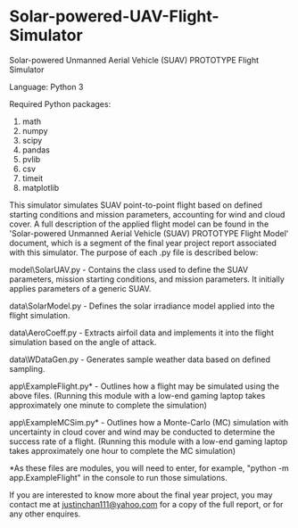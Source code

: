 # Solar-powered-UAV-Flight-Simulator

Solar-powered Unmanned Aerial Vehicle (SUAV) PROTOTYPE Flight Simulator

Language: Python 3

Required Python packages:
1) math
2) numpy
3) scipy
4) pandas
5) pvlib
6) csv
7) timeit
8) matplotlib

This simulator simulates SUAV point-to-point flight based on defined starting conditions and mission parameters, accounting for wind and cloud cover.
A full description of the applied flight model can be found in the 'Solar-powered Unmanned Aerial 
Vehicle (SUAV) PROTOTYPE Flight Model' document, which is a segment of the final year project report
associated with this simulator. The purpose of each .py file is described below:

model\SolarUAV.py - Contains the class used to define the SUAV parameters, mission starting
conditions, and mission parameters. It initially applies parameters of a generic SUAV.

data\SolarModel.py - Defines the solar irradiance model applied into the flight simulation.

data\AeroCoeff.py - Extracts airfoil data and implements it into the flight simulation based on the angle of attack.

data\WDataGen.py - Generates sample weather data based on defined sampling.

app\ExampleFlight.py* - Outlines how a flight may be simulated using the above files. (Running this module with a low-end gaming laptop takes approximately one minute to complete the simulation)

app\ExampleMCSim.py* - Outlines how a Monte-Carlo (MC) simulation with uncertainty in cloud cover and wind may be conducted to determine the success rate of a flight. (Running this module with a low-end gaming laptop takes approximately one hour to complete the MC simulation)

*As these files are modules, you will need to enter, for example, "python -m app.ExampleFlight" in the console to run those simulations.


If you are interested to know more about the final year project, you may contact me at justinchan111@yahoo.com for a copy of the full report, or for any other enquires.
